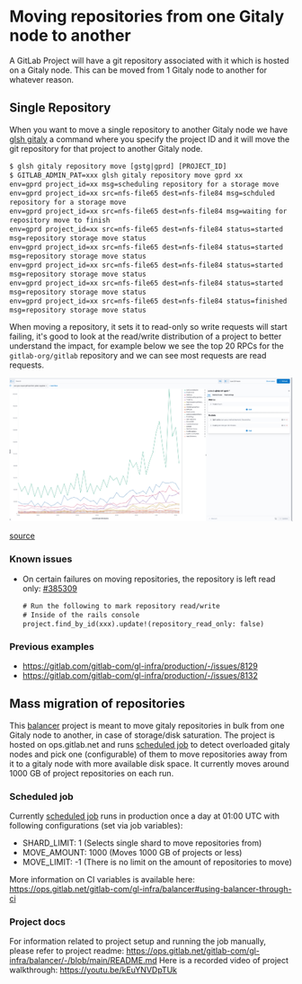 # Moving repositories from one Gitaly node to another

A GitLab Project will have a git repository associated with it which is hosted on a Gitaly node. This can be moved from 1 Gitaly node to another for whatever reason.

## Single Repository

When you want to move a single repository to another Gitaly node we have [glsh
gitaly](https://gitlab.com/gitlab-com/runbooks#running-helper-scripts-from-runbook)
a command where you specify the project ID and it will move the git repository
for that project to another Gitaly node.

```shell
$ glsh gitaly repository move [gstg|gprd] [PROJECT_ID]
$ GITLAB_ADMIN_PAT=xxx glsh gitaly repository move gprd xx
env=gprd project_id=xx msg=scheduling repository for a storage move
env=gprd project_id=xx src=nfs-file65 dest=nfs-file84 msg=schduled repository for a storage move
env=gprd project_id=xx src=nfs-file65 dest=nfs-file84 msg=waiting for repository move to finish
env=gprd project_id=xx src=nfs-file65 dest=nfs-file84 status=started msg=repository storage move status
env=gprd project_id=xx src=nfs-file65 dest=nfs-file84 status=started msg=repository storage move status
env=gprd project_id=xx src=nfs-file65 dest=nfs-file84 status=started msg=repository storage move status
env=gprd project_id=xx src=nfs-file65 dest=nfs-file84 status=started msg=repository storage move status
env=gprd project_id=xx src=nfs-file65 dest=nfs-file84 status=finished msg=repository storage move status
```

When moving a repository, it sets it to read-only so write requests will start
failing, it's good to look at the read/write distribution of a project to
better understand the impact, for example below we see the top 20 RPCs for the
`gitlab-org/gitlab` repository and we can see most requests are read
requests.

![rpc by project](./img/rpc-by-project.png)

[source]( https://log.gprd.gitlab.net/goto/b42f7da0-7a35-11ed-85ed-e7557b0a598c)

### Known issues

- On certain failures on moving repositories, the repository is left read only: [#385309](https://gitlab.com/gitlab-org/gitlab/-/issues/385309)

    ```
    # Run the following to mark repository read/write
    # Inside of the rails console
    project.find_by_id(xxx).update!(repository_read_only: false)
    ```

### Previous examples

- <https://gitlab.com/gitlab-com/gl-infra/production/-/issues/8129>
- <https://gitlab.com/gitlab-com/gl-infra/production/-/issues/8132>

## Mass migration of repositories

This [balancer](https://gitlab.com/gitlab-com/gl-infra/balancer) project is meant to move gitaly repositories in bulk from one Gitaly node to another, in case of storage/disk saturation. The project is hosted on ops.gitlab.net and runs [scheduled job](https://ops.gitlab.net/gitlab-com/gl-infra/balancer/-/pipeline_schedules) to detect overloaded gitaly nodes and pick one (configurable) of them to move repositories away from it to a gitaly node with more available disk space. It currently moves around 1000 GB of project repositories on each run.

### Scheduled job

Currently [scheduled job](https://ops.gitlab.net/gitlab-com/gl-infra/balancer/-/pipeline_schedules) runs in production once a day at 01:00 UTC with following configurations (set via job variables):

- SHARD_LIMIT: 1 (Selects single shard to move repositories from)
- MOVE_AMOUNT: 1000 (Moves 1000 GB of projects or less)
- MOVE_LIMIT: -1 (There is no limit on the amount of repositories to move)

More information on CI variables is available here: <https://ops.gitlab.net/gitlab-com/gl-infra/balancer#using-balancer-through-ci>

### Project docs

For information related to project setup and running the job manually, please refer to project readme: <https://ops.gitlab.net/gitlab-com/gl-infra/balancer/-/blob/main/README.md>
Here is a recorded video of project walkthrough: <https://youtu.be/kEuYNVDpTUk>

